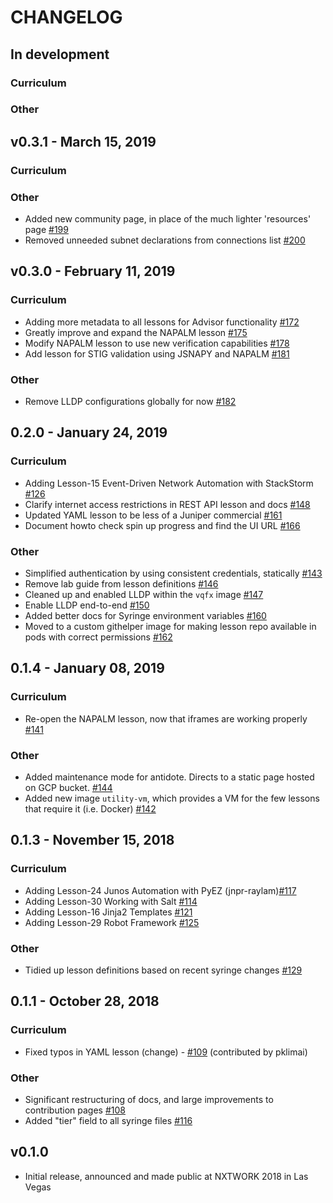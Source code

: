 # CHANGELOG

## In development

### Curriculum

### Other


## v0.3.1 - March 15, 2019

### Curriculum

### Other

- Added new community page, in place of the much lighter 'resources' page [#199](https://github.com/nre-learning/antidote/pull/199)
- Removed unneeded subnet declarations from connections list [#200](https://github.com/nre-learning/antidote/pull/200)

## v0.3.0 - February 11, 2019

### Curriculum

- Adding more metadata to all lessons for Advisor functionality [#172](https://github.com/nre-learning/antidote/pull/172)
- Greatly improve and expand the NAPALM lesson [#175](https://github.com/nre-learning/antidote/pull/175)
- Modify NAPALM lesson to use new verification capabilities [#178](https://github.com/nre-learning/antidote/pull/178)
- Add lesson for STIG validation using JSNAPY and NAPALM [#181](https://github.com/nre-learning/antidote/pull/181)

### Other

- Remove LLDP configurations globally for now [#182](https://github.com/nre-learning/antidote/pull/182)

## 0.2.0 - January 24, 2019

### Curriculum

- Adding Lesson-15 Event-Driven Network Automation with StackStorm [#126](https://github.com/nre-learning/antidote/pull/126)
- Clarify internet access restrictions in REST API lesson and docs [#148](https://github.com/nre-learning/antidote/pull/148)
- Updated YAML lesson to be less of a Juniper commercial [#161](https://github.com/nre-learning/antidote/pull/161)
- Document howto check spin up progress and find the UI URL [#166](https://github.com/nre-learning/antidote/pull/166)

### Other

- Simplified authentication by using consistent credentials, statically [#143](https://github.com/nre-learning/antidote/pull/143)
- Remove lab guide from lesson definitions [#146](https://github.com/nre-learning/antidote/pull/146)
- Cleaned up and enabled LLDP within the `vqfx` image [#147](https://github.com/nre-learning/antidote/pull/147)
- Enable LLDP end-to-end [#150](https://github.com/nre-learning/antidote/pull/150)
- Added better docs for Syringe environment variables [#160](https://github.com/nre-learning/antidote/pull/160)
- Moved to a custom githelper image for making lesson repo available in pods with correct permissions [#162](https://github.com/nre-learning/antidote/pull/162)

## 0.1.4 - January 08, 2019

### Curriculum

- Re-open the NAPALM lesson, now that iframes are working properly [#141](https://github.com/nre-learning/antidote/pull/141)

### Other

- Added maintenance mode for antidote. Directs to a static page hosted on GCP bucket. [#144](https://github.com/nre-learning/antidote/pull/144)
- Added new image `utility-vm`, which provides a VM for the few lessons that require it (i.e. Docker) [#142](https://github.com/nre-learning/antidote/pull/142)

## 0.1.3 - November 15, 2018

### Curriculum

- Adding Lesson-24 Junos Automation with PyEZ (jnpr-raylam)[#117](https://github.com/nre-learning/antidote/pull/117)
- Adding Lesson-30 Working with Salt [#114](https://github.com/nre-learning/antidote/pull/114)
- Adding Lesson-16 Jinja2 Templates [#121](https://github.com/nre-learning/antidote/pull/121)
- Adding Lesson-29 Robot Framework [#125](https://github.com/nre-learning/antidote/pull/125)

### Other

- Tidied up lesson definitions based on recent syringe changes [#129](https://github.com/nre-learning/antidote/pull/129)

## 0.1.1 - October 28, 2018

### Curriculum

- Fixed typos in YAML lesson (change) - [#109](https://github.com/nre-learning/antidote/pull/109) (contributed by pklimai)

### Other

- Significant restructuring of docs, and large improvements to contribution pages [#108](https://github.com/nre-learning/antidote/pull/108)
- Added "tier" field to all syringe files [#116](https://github.com/nre-learning/antidote/pull/116)

## v0.1.0

- Initial release, announced and made public at NXTWORK 2018 in Las Vegas
